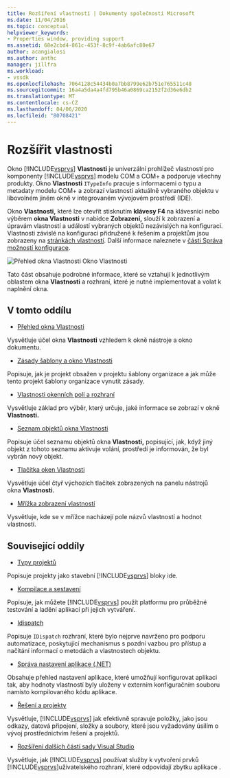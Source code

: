```yaml
---
title: Rozšíření vlastností | Dokumenty společnosti Microsoft
ms.date: 11/04/2016
ms.topic: conceptual
helpviewer_keywords:
- Properties window, providing support
ms.assetid: 68e2cbd4-861c-453f-8c9f-4ab6afc80e67
author: acangialosi
ms.author: anthc
manager: jillfra
ms.workload:
- vssdk
ms.openlocfilehash: 7064128c54434b0a7bb8799e62b751e765511c48
ms.sourcegitcommit: 16a4a5da4a4fd795b46a0869ca2152f2d36e6db2
ms.translationtype: MT
ms.contentlocale: cs-CZ
ms.lasthandoff: 04/06/2020
ms.locfileid: "80708421"
---
```

# <a name="extend-properties"></a>Rozšířit vlastnosti
Okno [!INCLUDE[vsprvs](../../code-quality/includes/vsprvs_md.md)] **Vlastnosti** je univerzální prohlížeč vlastností pro komponenty [!INCLUDE[vsprvs](../../code-quality/includes/vsprvs_md.md)] modelu COM a COM+ a podporuje všechny produkty. Okno **Vlastnosti** `ITypeInfo` pracuje s informacemi o typu a metadaty modelu COM+ a zobrazí vlastnosti aktuálně vybraného objektu v libovolném jiném okně v integrovaném vývojovém prostředí (IDE).

 Okno **Vlastnosti,** které lze otevřít stisknutím **klávesy F4** na klávesnici nebo výběrem **okna Vlastnosti** v nabídce **Zobrazení,** slouží k zobrazení a úpravám vlastností a událostí vybraných objektů nezávislých na konfiguraci. Vlastnosti závislé na konfiguraci přidružené k řešením a projektům jsou zobrazeny na [stránkách vlastností](../../extensibility/internals/property-pages.md). Další informace naleznete v [části Správa možností konfigurace](../../extensibility/internals/managing-configuration-options.md).

 ![Přehled okna Vlastnosti](../../extensibility/internals/media/vspropertieswindow.png "vsPropertiesOkno") Okno Vlastnosti

 Tato část obsahuje podrobné informace, které se vztahují k jednotlivým oblastem okna **Vlastnosti** a rozhraní, které je nutné implementovat a volat k naplnění okna.

## <a name="in-this-section"></a>V tomto oddílu
- [Přehled okna Vlastnosti](../../extensibility/internals/properties-window-overview.md)

 Vysvětluje účel okna **Vlastnosti** vzhledem k okně nástroje a okno dokumentu.

- [Zásady šablony a okno Vlastnosti](../../extensibility/internals/template-policy-and-the-properties-window.md)

 Popisuje, jak je projekt obsažen v projektu šablony organizace a jak může tento projekt šablony organizace vynutit zásady.

- [Vlastnosti okenních polí a rozhraní](../../extensibility/internals/properties-window-fields-and-interfaces.md)

 Vysvětluje základ pro výběr, který určuje, jaké informace se zobrazí v okně **Vlastnosti.**

- [Seznam objektů okna Vlastnosti](../../extensibility/internals/properties-window-object-list.md)

 Popisuje účel seznamu objektů okna **Vlastnosti,** popisující, jak, když jiný objekt z tohoto seznamu aktivuje volání, prostředí je informován, že byl vybrán nový objekt.

- [Tlačítka oken Vlastnosti](../../extensibility/internals/properties-window-buttons.md)

 Vysvětluje účel čtyř výchozích tlačítek zobrazených na panelu nástrojů okna **Vlastnosti.**

- [Mřížka zobrazení vlastností](../../extensibility/internals/properties-display-grid.md)

 Vysvětluje, kde se v mřížce nacházejí pole názvů vlastností a hodnot vlastností.

## <a name="related-sections"></a>Související oddíly
- [Typy projektů](../../extensibility/internals/project-types.md)

 Popisuje projekty jako stavební [!INCLUDE[vsprvs](../../code-quality/includes/vsprvs_md.md)] bloky ide.

- [Kompilace a sestavení](../../ide/compiling-and-building-in-visual-studio.md)

 Popisuje, jak můžete [!INCLUDE[vsprvs](../../code-quality/includes/vsprvs_md.md)] použít platformu pro průběžné testování a ladění aplikací při jejich vytváření.

- [Idispatch](/previous-versions/windows/desktop/api/oaidl/nn-oaidl-idispatch)

 Popisuje `IDispatch` rozhraní, které bylo nejprve navrženo pro podporu automatizace, poskytující mechanismus s pozdní vazbou pro přístup a načítání informací o metodách a vlastnostech objektu.

- [Správa nastavení aplikace (.NET)](../../ide/managing-application-settings-dotnet.md)

 Obsahuje přehled nastavení aplikace, které umožňují konfigurovat aplikaci tak, aby hodnoty vlastností byly uloženy v externím konfiguračním souboru namísto kompilovaného kódu aplikace.

- [Řešení a projekty](../../ide/solutions-and-projects-in-visual-studio.md)

 Vysvětluje, [!INCLUDE[vsprvs](../../code-quality/includes/vsprvs_md.md)] jak efektivně spravuje položky, jako jsou odkazy, datová připojení, složky a soubory, které jsou vyžadovány úsilím o vývoj prostřednictvím řešení a projektů.

- [Rozšíření dalších částí sady Visual Studio](../../extensibility/extending-other-parts-of-visual-studio.md)

 Vysvětluje, jak [!INCLUDE[vsprvs](../../code-quality/includes/vsprvs_md.md)] používat služby k vytvoření prvků [!INCLUDE[vsprvs](../../code-quality/includes/vsprvs_md.md)]uživatelského rozhraní, které odpovídají zbytku aplikace .
